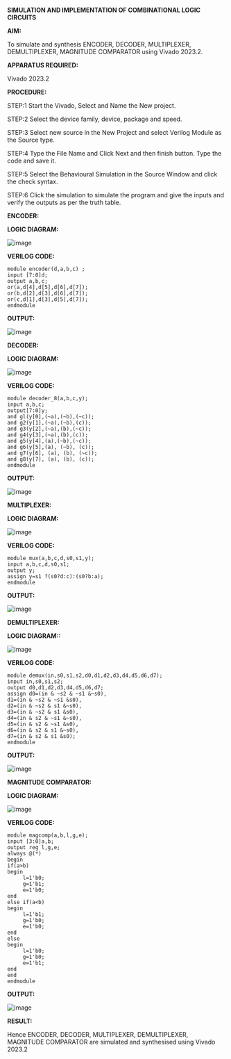 **SIMULATION AND IMPLEMENTATION OF  COMBINATIONAL LOGIC CIRCUITS**

**AIM:**

 To simulate and synthesis ENCODER, DECODER, MULTIPLEXER, DEMULTIPLEXER, MAGNITUDE COMPARATOR using Vivado 2023.2.

**APPARATUS REQUIRED:**

Vivado 2023.2

**PROCEDURE:**

STEP:1 Start the Vivado, Select and Name the New project.

STEP:2 Select the device family, device, package and speed.

STEP:3 Select new source in the New Project and select Verilog Module as the Source type.

STEP:4 Type the File Name and Click Next and then finish button. Type the code and save it.

STEP:5 Select the Behavioural Simulation in the Source Window and click the check syntax.

STEP:6 Click the simulation to simulate the program and give the inputs and verify the outputs as per the truth table.

**ENCODER:**

**LOGIC DIAGRAM:**

![image](https://github.com/navaneethans/VLSI-LAB-EXP-2/assets/6987778/3cd1f95e-7531-4cad-9154-fdd397ac439e)

**VERILOG CODE:**

```
module encoder(d,a,b,c) ;
input [7:0]d;
output a,b,c;
or(a,d[4],d[5],d[6],d[7]);
or(b,d[2],d[3],d[6],d[7]);
or(c,d[1],d[3],d[5],d[7]);
endmodule
```

**OUTPUT:**

![image](https://github.com/vignesh7605/VLSI-LAB-EXP-2/assets/160568690/c32b574d-23b8-414b-85e6-e838def1abb6)



**DECODER:**

**LOGIC DIAGRAM:**

![image](https://github.com/navaneethans/VLSI-LAB-EXP-2/assets/6987778/45a5e6cf-bbe0-4fd5-ac84-e5ad4477483b)

**VERILOG CODE:**

```
module decoder_8(a,b,c,y);
input a,b,c; 
output[7:0]y; 
and gl(y[0],(~a),(~b),(~c)); 
and g2(y[1],(~a),(~b),(c)); 
and g3(y[2],(~a),(b),(~c));
and g4(y[3],(~a),(b),(c));
and g5(y[4],(a),(~b),(~c));
and g6(y[5],(a), (~b), (c));
and g7(y[6], (a), (b), (~c)); 
and g8(y[7], (a), (b), (c));
endmodule
```

**OUTPUT:**

![image](https://github.com/vignesh7605/VLSI-LAB-EXP-2/assets/160568690/db851443-0cbd-4b01-8971-724800723851)


**MULTIPLEXER:**

**LOGIC DIAGRAM:**

![image](https://github.com/vignesh7605/VLSI-LAB-EXP-2/assets/160568690/1246c653-d23e-4a65-9062-14f8c7f8a5f0)


**VERILOG CODE:**

```
module mux(a,b,c,d,s0,s1,y);
input a,b,c,d,s0,s1;
output y;
assign y=s1 ?(s0?d:c):(s0?b:a);
endmodule
```

**OUTPUT:**

![image](https://github.com/vignesh7605/VLSI-LAB-EXP-2/assets/160568690/d631a9aa-63a1-4e35-a95f-31ad2fd6595f)


**DEMULTIPLEXER:**

**LOGIC DIAGRAM::**

![image](https://github.com/navaneethans/VLSI-LAB-EXP-2/assets/6987778/1c45a7fc-08ac-4f76-87f2-c084e7150557)

**VERILOG CODE:**

```
module demux(in,s0,s1,s2,d0,d1,d2,d3,d4,d5,d6,d7);
input in,s0,s1,s2;
output d0,d1,d2,d3,d4,d5,d6,d7;
assign d0=(in & ~s2 & ~s1 &~s0),
d1=(in & ~s2 & ~s1 &s0),
d2=(in & ~s2 & s1 &~s0),
d3=(in & ~s2 & s1 &s0),
d4=(in & s2 & ~s1 &~s0),
d5=(in & s2 & ~s1 &s0),
d6=(in & s2 & s1 &~s0),
d7=(in & s2 & s1 &s0);
endmodule
```

**OUTPUT:**

![image](https://github.com/vignesh7605/VLSI-LAB-EXP-2/assets/160568690/62db60c4-5022-4a35-b92d-efa7e2c5f962)


**MAGNITUDE COMPARATOR:**

**LOGIC DIAGRAM:**

![image](https://github.com/navaneethans/VLSI-LAB-EXP-2/assets/6987778/b2fe7a05-6bf7-4dcb-8f5d-28abbf7ea8c2)

**VERILOG CODE:**

```
module magcomp(a,b,l,g,e);
input [3:0]a,b;
output reg l,g,e;
always @(*)
begin
if(a>b)
begin
     l=1'b0;
     g=1'b1;
     e=1'b0;
end
else if(a<b)
begin
     l=1'b1;
     g=1'b0;
     e=1'b0;
end
else
begin
     l=1'b0;
     g=1'b0;
     e=1'b1;
end
end
endmodule
```

**OUTPUT:**

![image](https://github.com/vignesh7605/VLSI-LAB-EXP-2/assets/160568690/e4ff1039-556b-444d-b5db-8e938b971ede)

  

**RESULT:**

Hence ENCODER, DECODER, MULTIPLEXER, DEMULTIPLEXER, MAGNITUDE COMPARATOR are simulated and synthesised using Vivado 2023.2


